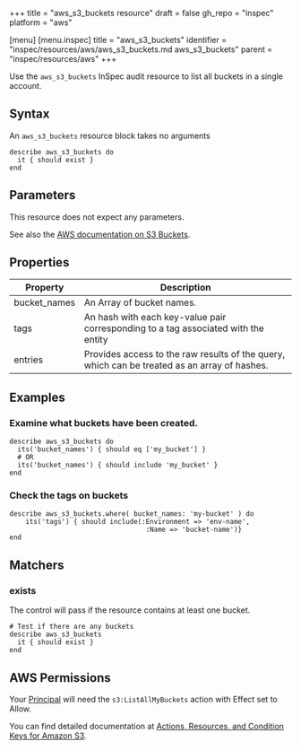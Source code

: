 +++
title = "aws_s3_buckets resource"
draft = false
gh_repo = "inspec"
platform = "aws"

[menu]
  [menu.inspec]
    title = "aws_s3_buckets"
    identifier = "inspec/resources/aws/aws_s3_buckets.md aws_s3_buckets"
    parent = "inspec/resources/aws"
+++

Use the `aws_s3_buckets` InSpec audit resource to list all buckets in a single account.

## Syntax

An `aws_s3_buckets` resource block takes no arguments

    describe aws_s3_buckets do
      it { should exist }
    end

## Parameters

This resource does not expect any parameters.

See also the [AWS documentation on S3 Buckets](https://docs.aws.amazon.com/AmazonS3/latest/dev/UsingBucket.html).

## Properties

| Property     | Description                                                                                  |
| ------------ | -------------------------------------------------------------------------------------------- |
| bucket_names | An Array of bucket names.                                                                    |
| tags         | An hash with each key-value pair corresponding to a tag associated with the entity           |
| entries      | Provides access to the raw results of the query, which can be treated as an array of hashes. |

## Examples

### Examine what buckets have been created.

    describe aws_s3_buckets do
      its('bucket_names') { should eq ['my_bucket'] }
      # OR
      its('bucket_names') { should include 'my_bucket' }
    end

### Check the tags on buckets

    describe aws_s3_buckets.where( bucket_names: 'my-bucket' ) do
        its('tags') { should include(:Environment => 'env-name',
                                      :Name => 'bucket-name')}
    end

## Matchers

### exists

The control will pass if the resource contains at least one bucket.

    # Test if there are any buckets
    describe aws_s3_buckets
      it { should exist }
    end

## AWS Permissions

Your [Principal](https://docs.aws.amazon.com/IAM/latest/UserGuide/intro-structure.html#intro-structure-principal) will need the `s3:ListAllMyBuckets` action with Effect set to Allow.

You can find detailed documentation at [Actions, Resources, and Condition Keys for Amazon S3](https://docs.aws.amazon.com/IAM/latest/UserGuide/list_amazons3.html).
